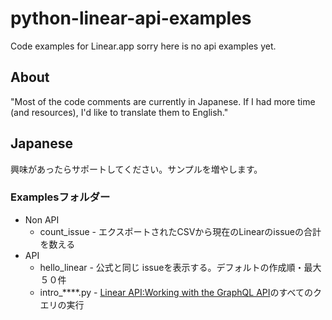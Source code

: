 # python-linear-api-examples
Code examples for Linear.app
sorry here is no api examples yet.

## About
"Most of the code comments are currently in Japanese. If I had more time (and resources), I'd like to translate them to English."


## Japanese
興味があったらサポートしてください。サンプルを増やします。

### Examplesフォルダー
- Non API
  - count_issue - エクスポートされたCSVから現在のLinearのissueの合計を数える
- API
  - hello_linear - 公式と同じ issueを表示する。デフォルトの作成順・最大５０件
  - intro_****.py - [Linear API:Working with the GraphQL API](https://developers.linear.app/docs/graphql/working-with-the-graphql-api)のすべてのクエリの実行

